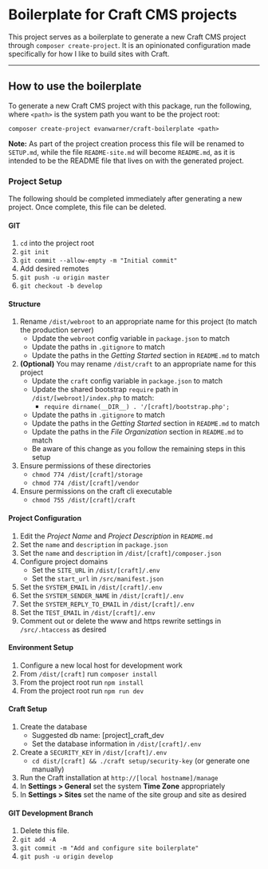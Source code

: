# Boilerplate for Craft CMS projects

This project serves as a boilerplate to generate a new Craft CMS project through `composer create-project`. It is an opinionated configuration made specifically for how I like to build sites with Craft.


---


## How to use the boilerplate
To generate a new Craft CMS project with this package, run the following, where `<path>` is the system path you want to be the project root:
```
composer create-project evanwarner/craft-boilerplate <path>
```

**Note:** As part of the project creation process this file will be renamed to `SETUP.md`, while the file `README-site.md` will become `README.md`, as it is intended to be the README file that lives on with the generated project.


### Project Setup
The following should be completed immediately after generating a new project. Once complete, this file can be deleted.

#### GIT
1. `cd` into the project root
1. `git init`
1. `git commit --allow-empty -m "Initial commit"`
1. Add desired remotes
1. `git push -u origin master`
1. `git checkout -b develop`

#### Structure
1. Rename `/dist/webroot` to an appropriate name for this project (to match the production server)
    - Update the `webroot` config variable in `package.json` to match
    - Update the paths in `.gitignore` to match
    - Update the paths in the _Getting Started_ section in `README.md` to match
1. **(Optional)** You may rename `/dist/craft` to an appropriate name for this project
    - Update the `craft` config variable in `package.json` to match
    - Update the shared bootstrap `require` path in `/dist/[webroot]/index.php` to match:
        - `require dirname(__DIR__) . '/[craft]/bootstrap.php';`
    - Update the paths in `.gitignore` to match
    - Update the paths in the _Getting Started_ section in `README.md` to match
    - Update the paths in the _File Organization_ section in `README.md` to match
    - Be aware of this change as you follow the remaining steps in this setup
1. Ensure permissions of these directories
    - `chmod 774 /dist/[craft]/storage`
    - `chmod 774 /dist/[craft]/vendor`
1. Ensure permissions on the craft cli executable
    - `chmod 755 /dist/[craft]/craft`

#### Project Configuration
1. Edit the _Project Name_ and _Project Description_ in `README.md`
1. Set the `name` and `description` in `package.json`
1. Set the `name` and `description` in `/dist/[craft]/composer.json`
1. Configure project domains
    - Set the `SITE_URL` in `/dist/[craft]/.env`
    - Set the `start_url` in `/src/manifest.json`
1. Set the `SYSTEM_EMAIL` in `/dist/[craft]/.env`
1. Set the `SYSTEM_SENDER_NAME` in `/dist/[craft]/.env`
1. Set the `SYSTEM_REPLY_TO_EMAIL` in `/dist/[craft]/.env`
1. Set the `TEST_EMAIL` in `/dist/[craft]/.env`
1. Comment out or delete the www and https rewrite settings in `/src/.htaccess` as desired

#### Environment Setup
1. Configure a new local host for development work
1. From `/dist/[craft]` run `composer install`
1. From the project root run `npm install`
1. From the project root run `npm run dev`

#### Craft Setup
1. Create the database
    - Suggested db name: [project]_craft_dev
    - Set the database information in `/dist/[craft]/.env`
1. Create a `SECURITY_KEY` in `/dist/[craft]/.env`
    - `cd dist/[craft] && ./craft setup/security-key` (or generate one manually)
1. Run the Craft installation at `http://[local hostname]/manage`
1. In **Settings > General** set the system **Time Zone** appropriately
1. In **Settings > Sites** set the name of the site group and site as desired

#### GIT Development Branch
1. Delete this file.
1. `git add -A`
1. `git commit -m "Add and configure site boilerplate"`
1. `git push -u origin develop`
